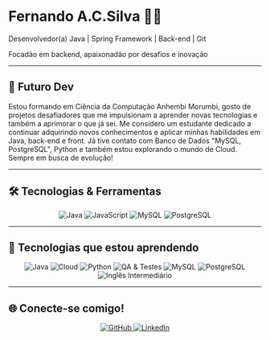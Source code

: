 # Fernando A.C.Silva 👩‍💻

Desenvolvedor(a) Java | Spring Framework | Back-end | Git

Focadão em backend, apaixonadão por desafios e inovação  

---

## 🚀 Futuro Dev

Estou formando em Ciência da Computação Anhembi Morumbi, gosto de projetos desafiadores que me impulsionam a aprender novas tecnologias e também a aprimorar o que já sei. Me considero um estudante dedicado a continuar adquirindo novos conhecimentos e aplicar minhas habilidades em Java, back-end e front. Já tive contato com Banco de Dados "MySQL, PostgreSQL", Python e também estou explorando o mundo de Cloud. Sempre em busca de evolução!

---

## 🛠️ Tecnologias & Ferramentas

<div align="center">

<img src="https://img.shields.io/badge/Java-007396?style=for-the-badge&logo=java&logoColor=white" alt="Java"/>
<img src="https://img.shields.io/badge/JavaScript-F7DF1E?style=for-the-badge&logo=javascript&logoColor=black" alt="JavaScript"/>
<img src="https://img.shields.io/badge/MySQL-4479A1?style=for-the-badge&logo=mysql&logoColor=white" alt="MySQL"/>
<img src="https://img.shields.io/badge/PostgreSQL-4169E1?style=for-the-badge&logo=postgresql&logoColor=white" alt="PostgreSQL"/>

</div>

---

## 🚧 Tecnologias que estou aprendendo

<div align="center"> 
<img src="https://img.shields.io/badge/Java-007396?style=for-the-badge&logo=java&logoColor=white" alt="Java"/>
<img src="https://img.shields.io/badge/Cloud-0A66C2?style=for-the-badge&logo=cloud&logoColor=white" alt="Cloud"/>
<img src="https://img.shields.io/badge/Python-3776AB?style=for-the-badge&logo=python&logoColor=white" alt="Python"/>
<img src="https://img.shields.io/badge/QA_&_Testes-FF6F61?style=for-the-badge" alt="QA & Testes"/>
<img src="https://img.shields.io/badge/MySQL-4479A1?style=for-the-badge&logo=mysql&logoColor=white" alt="MySQL"/>
<img src="https://img.shields.io/badge/PostgreSQL-4169E1?style=for-the-badge&logo=postgresql&logoColor=white" alt="PostgreSQL"/>
<img src="https://img.shields.io/badge/Inglês_Intermediário-purple?style=for-the-badge&logoColor=white" alt="Inglês Intermediário"/>
</div>

---

## 🌐 Conecte-se comigo!

<div align="center">

<a href="https://github.com/CrownBR">
  <img src="https://img.shields.io/badge/GitHub-181717?style=for-the-badge&logo=github&logoColor=white" alt="GitHub"/>
</a>
<a href="https://www.linkedin.com/in/fernando-augusto-cunha-da-silva-25a6b0177">
  <img src="https://img.shields.io/badge/LinkedIn-0A66C2?style=for-the-badge&logo=linkedin&logoColor=white" alt="LinkedIn"/>
</a>

</div>
